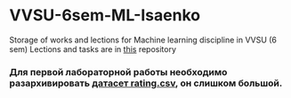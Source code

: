 # VVSU-6sem-ML-Isaenko
Storage of works and lections for Machine learning discipline in VVSU (6 sem)
Lections and tasks are in [this](https://github.com/Letch49/ML_VVSU_2023) repository

###  Для первой лабораторной работы необходимо разархивировать [датасет rating.csv](./works/lab1/DataSet), он слишком большой.
